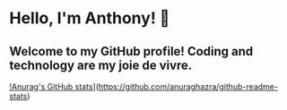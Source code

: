 # Hello, I'm Anthony! 👋
## Welcome to my GitHub profile! Coding and technology are my joie de vivre.


[!Anurag's GitHub stats](https://github-readme-stats.vercel.app/api?username=ngunyigachie)](https://github.com/anuraghazra/github-readme-stats)
 

